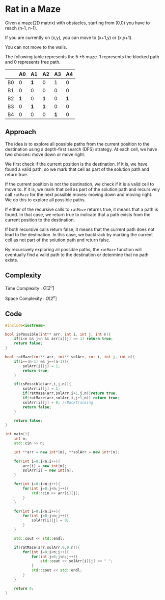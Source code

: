 
# Rat in a Maze

Given a maze(2D matrix) with obstacles, starting from (0,0) you have to reach (n-1, n-1). 

If you are currently on (x,y), you can move to (x+1,y) or (x,y+1).

You can not move to the walls.

The following table represents the 5 *5 maze. 1 represents the blocked path and 0 represents free path.

|    | A0 | A1 | A2 | A3 | A4 |
|----|----|----|----|----|----|
| B0 |  0 |  **1** |  0 |  1 |  0 |
| B1 |  0 |  0 |  0 |  0 |  0 |
| B2 |  **1** |  0 |  **1** |  0 |  **1** |
| B3 |  0 |  **1** |  **1** |  0 |  0 |
| B4 |  0 |  0 |  0 |  **1** |  0 |


## Approach

The idea is to explore all possible paths from the current position to the destination using a depth-first search (DFS) strategy. At each cell, we have two choices: move down or move right.

We first check if the current position is the destination. If it is, we have found a valid path, so we mark that cell as part of the solution path and return true.

If the current position is not the destination, we check if it is a valid cell to move to. If it is, we mark that cell as part of the solution path and recursively call `ratMaze` for the next possible moves: moving down and moving right. We do this to explore all possible paths.

If either of the recursive calls to `ratMaze` returns true, it means that a path is found. In that case, we return true to indicate that a path exists from the current position to the destination.

If both recursive calls return false, it means that the current path does not lead to the destination. In this case, we backtrack by marking the current cell as not part of the solution path and return false.

By recursively exploring all possible paths, the `ratMaze` function will eventually find a valid path to the destination or determine that no path exists.


## Complexity

Time Complexity : $O [ 2^n ]$

Space Complexity : $O [ 2^n ]$

## Code

```cpp
#include<iostream>

bool isPossible(int** arr, int i, int j, int n){
	if(i<n && j<n && arr[i][j] == 1) return true;
	return false;
}

bool ratMaze(int** arr, int** solArr, int i, int j, int n){
	if(i==(n-1) && j==(n-1)){
		solArr[i][j] = 1;
		return true;
	}

	if(isPossible(arr,i,j,n)){
		solArr[i][j] = 1;
		if(ratMaze(arr,solArr,i+1,j,n))return true;
		if(ratMaze(arr,solArr,i,j+1,n)) return true;
		solArr[i][j] = 0; //BackTracking
		return false;
	}

	return false;
}

int main(){
	int n;
	std::cin >> n;

	int **arr = new int*[n], **solArr = new int*[n];
	
	for(int i=0;i<n;i++){
		arr[i] = new int[n];
		solArr[i] = new int[n];
	}

	for(int i=0;i<n;i++){
		for(int j=0;j<n;j++){
			std::cin >> arr[i][j];
		}
	}

	for(int i=0;i<n;i++){
		for(int j=0;j<n;j++){
			solArr[i][j] = 0;
		}
	}

	std::cout << std::endl;

	if(ratMaze(arr,solArr,0,0,n)){
		for(int i=0;i<n;i++){
			for(int j=0;j<n;j++){
				std::cout << solArr[i][j] << " ";
			}
			std::cout << std::endl;
		}
	}

	return 0;
}	
```
